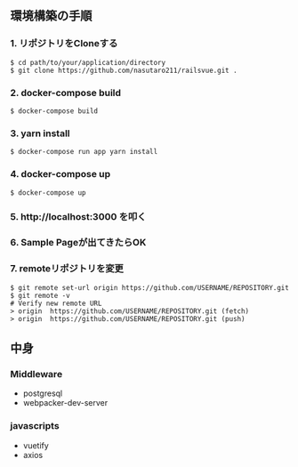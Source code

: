 ## 環境構築の手順
### 1. リポジトリをCloneする

```
$ cd path/to/your/application/directory
$ git clone https://github.com/nasutaro211/railsvue.git .
```

### 2. docker-compose build
```
$ docker-compose build
```

### 3. yarn install
```
$ docker-compose run app yarn install
```

### 4. docker-compose up
```
$ docker-compose up
```

### 5. http://localhost:3000 を叩く

### 6. Sample Pageが出てきたらOK

### 7. remoteリポジトリを変更
```
$ git remote set-url origin https://github.com/USERNAME/REPOSITORY.git
$ git remote -v
# Verify new remote URL
> origin  https://github.com/USERNAME/REPOSITORY.git (fetch)
> origin  https://github.com/USERNAME/REPOSITORY.git (push)
```

## 中身
### Middleware
- postgresql
- webpacker-dev-server

### javascripts
- vuetify
- axios


